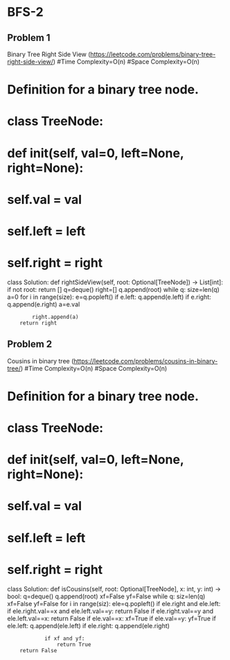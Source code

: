 # BFS-2

## Problem 1

Binary Tree Right Side View (https://leetcode.com/problems/binary-tree-right-side-view/)
#Time Complexity=O(n)
#Space Complexity=O(n)
# Definition for a binary tree node.
# class TreeNode:
#     def __init__(self, val=0, left=None, right=None):
#         self.val = val
#         self.left = left
#         self.right = right
class Solution:
    def rightSideView(self, root: Optional[TreeNode]) -> List[int]:
        if not root:
            return []
        q=deque()
        right=[]
        q.append(root)
        while q:
            size=len(q)
            a=0
            for i in range(size):
                e=q.popleft()
                if e.left:
                    q.append(e.left)
                if e.right:
                    q.append(e.right)
                a=e.val

            right.append(a)
        return right  
        
## Problem 2

Cousins in binary tree (https://leetcode.com/problems/cousins-in-binary-tree/)
#Time Complexity=O(n)
#Space Complexity=O(n)
# Definition for a binary tree node.
# class TreeNode:
#     def __init__(self, val=0, left=None, right=None):
#         self.val = val
#         self.left = left
#         self.right = right
class Solution:
    def isCousins(self, root: Optional[TreeNode], x: int, y: int) -> bool:
        q=deque()
        q.append(root)
        xf=False
        yf=False
        while q:
            siz=len(q)
            xf=False
            yf=False
            for i in range(siz):
                ele=q.popleft()
                if ele.right and ele.left:
                    if ele.right.val==x and ele.left.val==y:
                        return False
                    if ele.right.val==y and ele.left.val==x:
                        return False
                if ele.val==x:
                    xf=True
                if ele.val==y:
                    yf=True
                if ele.left:
                    q.append(ele.left)
                if ele.right:
                    q.append(ele.right)
                    
                if xf and yf:
                    return True
        return False
                    
                        
                        
                        
                        
                        
                        
                        
                        
                
            
        

